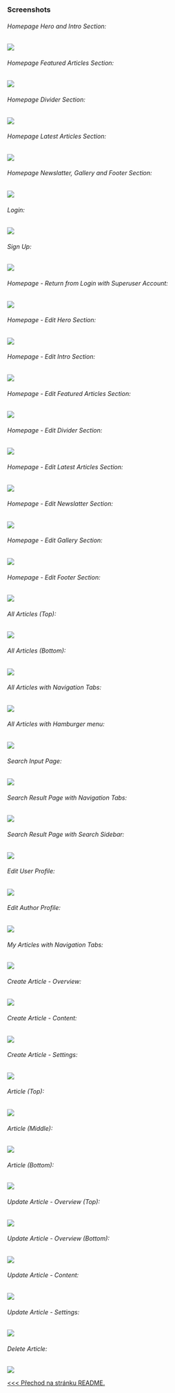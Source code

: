 ### Screenshots

###### Homepage Hero and Intro Section:
![](screen_shots/2024-06-04_13-51-00.jpg)
###### Homepage Featured Articles Section:
![](screen_shots/2024-06-04_13-51-43.jpg)
###### Homepage Divider Section:
![](screen_shots/2024-06-04_13-52-14.jpg)
###### Homepage Latest Articles Section:
![](screen_shots/2024-06-04_13-52-22.jpg)
###### Homepage Newslatter, Gallery and Footer Section:
![](screen_shots/2024-06-04_13-52-55.jpg)
###### Login:
![](screen_shots/2024-06-04_13-53-44.jpg)
###### Sign Up:
![](screen_shots/2024-06-04_13-53-58.jpg)
###### Homepage - Return from Login with Superuser Account:
![](screen_shots/2024-06-04_13-54-26.jpg)
###### Homepage - Edit Hero Section:
![](screen_shots/2024-06-04_13-55-36.jpg)
###### Homepage - Edit Intro Section:
![](screen_shots/2024-06-04_13-55-48.jpg)
###### Homepage - Edit Featured Articles Section:
![](screen_shots/2024-06-04_13-56-15.jpg)
###### Homepage - Edit Divider Section:
![](screen_shots/2024-06-04_13-56-32.jpg)
###### Homepage - Edit Latest Articles Section:
![](screen_shots/2024-06-04_13-56-49.jpg)
###### Homepage - Edit Newslatter Section:
![](screen_shots/2024-06-04_13-57-06.jpg)
###### Homepage - Edit Gallery Section:
![](screen_shots/2024-06-04_13-57-32.jpg)
###### Homepage - Edit Footer Section:
![](screen_shots/2024-06-04_13-58-00.jpg)
###### All Articles (Top):
![](screen_shots/2024-06-04_13-59-45.jpg)
###### All Articles (Bottom):
![](screen_shots/2024-06-04_14-00-14.jpg)
###### All Articles with Navigation Tabs:
![](screen_shots/2024-06-04_14-00-41.jpg)
###### All Articles with Hamburger menu:
![](screen_shots/2024-06-04_14-01-38.jpg)
###### Search Input Page:
![](screen_shots/2024-06-04_14-03-02.jpg)
###### Search Result Page with Navigation Tabs:
![](screen_shots/2024-06-04_14-03-57.jpg)
###### Search Result Page with Search Sidebar:
![](screen_shots/2024-06-04_14-04-34.jpg)
###### Edit User Profile:
![](screen_shots/2024-06-04_14-05-26.jpg)
###### Edit Author Profile:
![](screen_shots/2024-06-04_14-05-35.jpg)
###### My Articles with Navigation Tabs:
![](screen_shots/2024-06-04_14-06-14.jpg)
###### Create Article - Overview:
![](screen_shots/2024-06-04_14-07-08.jpg)
###### Create Article - Content:
![](screen_shots/2024-06-04_14-07-25.jpg)
###### Create Article - Settings:
![](screen_shots/2024-06-04_14-07-33.jpg)
###### Article (Top):
![](screen_shots/2024-06-04_14-12-07.jpg)
###### Article (Middle):
![](screen_shots/2024-06-04_14-12-18.jpg)
###### Article (Bottom):
![](screen_shots/2024-06-04_14-12-37.jpg)
###### Update Article - Overview (Top):
![](screen_shots/2024-06-04_14-13-02.jpg)
###### Update Article - Overview (Bottom):
![](screen_shots/2024-06-04_14-13-15.jpg)
###### Update Article - Content:
![](screen_shots/2024-06-04_14-13-39.jpg)
###### Update Article - Settings:
![](screen_shots/2024-06-04_14-14-00.jpg)
###### Delete Article:
![](screen_shots/2024-06-04_14-17-01.jpg)

[<<< Přechod na stránku README.](README.md)